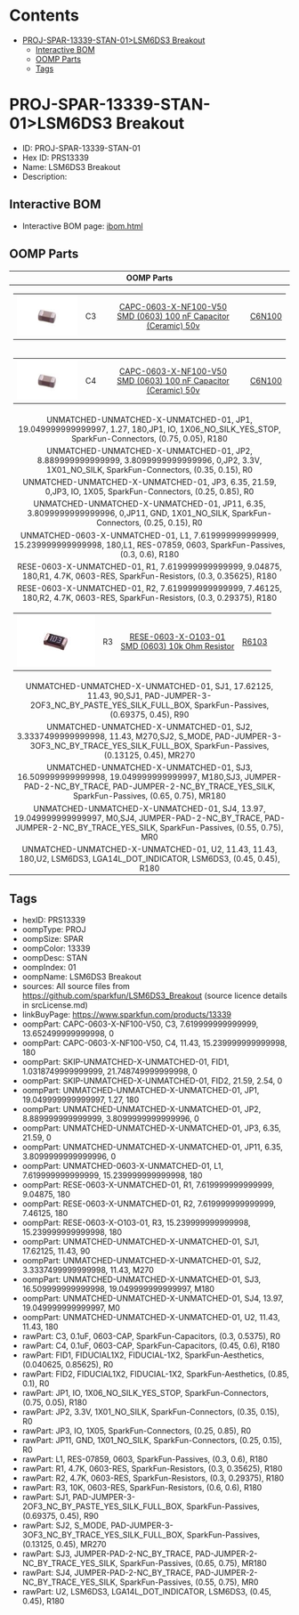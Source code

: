 



Contents
========

* [PROJ-SPAR-13339-STAN-01>LSM6DS3 Breakout](#proj-spar-13339-stan-01lsm6ds3-breakout)
	* [Interactive BOM](#interactive-bom)
	* [OOMP Parts](#oomp-parts)
	* [Tags](#tags)

# PROJ-SPAR-13339-STAN-01>LSM6DS3 Breakout

- ID: PROJ-SPAR-13339-STAN-01
- Hex ID: PRS13339
- Name: LSM6DS3 Breakout
- Description: 

## Interactive BOM

- Interactive BOM page: [ibom.html](kicad/bom/ibom.html)

## OOMP Parts
  

|OOMP Parts|
| :---: |
|<table><tr><td>![CAPC-0603-X-NF100-V50](https://raw.githubusercontent.com/oomlout/oomlout_OOMP_parts/main/CAPC-0603-X-NF100-V50/image_140.jpg)</td><td> C3</td><td>[CAPC-0603-X-NF100-V50<br>SMD (0603) 100 nF Capacitor (Ceramic) 50v](https://github.com/oomlout/oomlout_OOMP_parts/tree/main/CAPC-0603-X-NF100-V50/)</td><td>[C6N100](https://github.com/oomlout/oomlout_OOMP_parts/tree/main/CAPC-0603-X-NF100-V50/)</td></tr></table>|
|<table><tr><td>![CAPC-0603-X-NF100-V50](https://raw.githubusercontent.com/oomlout/oomlout_OOMP_parts/main/CAPC-0603-X-NF100-V50/image_140.jpg)</td><td> C4</td><td>[CAPC-0603-X-NF100-V50<br>SMD (0603) 100 nF Capacitor (Ceramic) 50v](https://github.com/oomlout/oomlout_OOMP_parts/tree/main/CAPC-0603-X-NF100-V50/)</td><td>[C6N100](https://github.com/oomlout/oomlout_OOMP_parts/tree/main/CAPC-0603-X-NF100-V50/)</td></tr></table>|
|UNMATCHED-UNMATCHED-X-UNMATCHED-01, JP1, 19.049999999999997, 1.27, 180,JP1, IO, 1X06_NO_SILK_YES_STOP, SparkFun-Connectors, (0.75, 0.05), R180|
|UNMATCHED-UNMATCHED-X-UNMATCHED-01, JP2, 8.889999999999999, 3.8099999999999996, 0,JP2, 3.3V, 1X01_NO_SILK, SparkFun-Connectors, (0.35, 0.15), R0|
|UNMATCHED-UNMATCHED-X-UNMATCHED-01, JP3, 6.35, 21.59, 0,JP3, IO, 1X05, SparkFun-Connectors, (0.25, 0.85), R0|
|UNMATCHED-UNMATCHED-X-UNMATCHED-01, JP11, 6.35, 3.8099999999999996, 0,JP11, GND, 1X01_NO_SILK, SparkFun-Connectors, (0.25, 0.15), R0|
|UNMATCHED-0603-X-UNMATCHED-01, L1, 7.619999999999999, 15.239999999999998, 180,L1, RES-07859, 0603, SparkFun-Passives, (0.3, 0.6), R180|
|RESE-0603-X-UNMATCHED-01, R1, 7.619999999999999, 9.04875, 180,R1, 4.7K, 0603-RES, SparkFun-Resistors, (0.3, 0.35625), R180|
|RESE-0603-X-UNMATCHED-01, R2, 7.619999999999999, 7.46125, 180,R2, 4.7K, 0603-RES, SparkFun-Resistors, (0.3, 0.29375), R180|
|<table><tr><td>![RESE-0603-X-O103-01](https://raw.githubusercontent.com/oomlout/oomlout_OOMP_parts/main/RESE-0603-X-O103-01/image_140.jpg)</td><td> R3</td><td>[RESE-0603-X-O103-01<br>SMD (0603) 10k Ohm Resistor](https://github.com/oomlout/oomlout_OOMP_parts/tree/main/RESE-0603-X-O103-01/)</td><td>[R6103](https://github.com/oomlout/oomlout_OOMP_parts/tree/main/RESE-0603-X-O103-01/)</td></tr></table>|
|UNMATCHED-UNMATCHED-X-UNMATCHED-01, SJ1, 17.62125, 11.43, 90,SJ1, PAD-JUMPER-3-2OF3_NC_BY_PASTE_YES_SILK_FULL_BOX, SparkFun-Passives, (0.69375, 0.45), R90|
|UNMATCHED-UNMATCHED-X-UNMATCHED-01, SJ2, 3.3337499999999998, 11.43, M270,SJ2, S_MODE, PAD-JUMPER-3-3OF3_NC_BY_TRACE_YES_SILK_FULL_BOX, SparkFun-Passives, (0.13125, 0.45), MR270|
|UNMATCHED-UNMATCHED-X-UNMATCHED-01, SJ3, 16.509999999999998, 19.049999999999997, M180,SJ3, JUMPER-PAD-2-NC_BY_TRACE, PAD-JUMPER-2-NC_BY_TRACE_YES_SILK, SparkFun-Passives, (0.65, 0.75), MR180|
|UNMATCHED-UNMATCHED-X-UNMATCHED-01, SJ4, 13.97, 19.049999999999997, M0,SJ4, JUMPER-PAD-2-NC_BY_TRACE, PAD-JUMPER-2-NC_BY_TRACE_YES_SILK, SparkFun-Passives, (0.55, 0.75), MR0|
|UNMATCHED-UNMATCHED-X-UNMATCHED-01, U2, 11.43, 11.43, 180,U2, LSM6DS3, LGA14L_DOT_INDICATOR, LSM6DS3, (0.45, 0.45), R180|

## Tags

- hexID: PRS13339
- oompType: PROJ
- oompSize: SPAR
- oompColor: 13339
- oompDesc: STAN
- oompIndex: 01
- oompName: LSM6DS3 Breakout
- sources: All source files from https://github.com/sparkfun/LSM6DS3_Breakout (source licence details in srcLicense.md)
- linkBuyPage: https://www.sparkfun.com/products/13339
- oompPart: CAPC-0603-X-NF100-V50, C3, 7.619999999999999, 13.652499999999998, 0
- oompPart: CAPC-0603-X-NF100-V50, C4, 11.43, 15.239999999999998, 180
- oompPart: SKIP-UNMATCHED-X-UNMATCHED-01, FID1, 1.0318749999999999, 21.748749999999998, 0
- oompPart: SKIP-UNMATCHED-X-UNMATCHED-01, FID2, 21.59, 2.54, 0
- oompPart: UNMATCHED-UNMATCHED-X-UNMATCHED-01, JP1, 19.049999999999997, 1.27, 180
- oompPart: UNMATCHED-UNMATCHED-X-UNMATCHED-01, JP2, 8.889999999999999, 3.8099999999999996, 0
- oompPart: UNMATCHED-UNMATCHED-X-UNMATCHED-01, JP3, 6.35, 21.59, 0
- oompPart: UNMATCHED-UNMATCHED-X-UNMATCHED-01, JP11, 6.35, 3.8099999999999996, 0
- oompPart: UNMATCHED-0603-X-UNMATCHED-01, L1, 7.619999999999999, 15.239999999999998, 180
- oompPart: RESE-0603-X-UNMATCHED-01, R1, 7.619999999999999, 9.04875, 180
- oompPart: RESE-0603-X-UNMATCHED-01, R2, 7.619999999999999, 7.46125, 180
- oompPart: RESE-0603-X-O103-01, R3, 15.239999999999998, 15.239999999999998, 180
- oompPart: UNMATCHED-UNMATCHED-X-UNMATCHED-01, SJ1, 17.62125, 11.43, 90
- oompPart: UNMATCHED-UNMATCHED-X-UNMATCHED-01, SJ2, 3.3337499999999998, 11.43, M270
- oompPart: UNMATCHED-UNMATCHED-X-UNMATCHED-01, SJ3, 16.509999999999998, 19.049999999999997, M180
- oompPart: UNMATCHED-UNMATCHED-X-UNMATCHED-01, SJ4, 13.97, 19.049999999999997, M0
- oompPart: UNMATCHED-UNMATCHED-X-UNMATCHED-01, U2, 11.43, 11.43, 180
- rawPart: C3, 0.1uF, 0603-CAP, SparkFun-Capacitors, (0.3, 0.5375), R0
- rawPart: C4, 0.1uF, 0603-CAP, SparkFun-Capacitors, (0.45, 0.6), R180
- rawPart: FID1, FIDUCIAL1X2, FIDUCIAL-1X2, SparkFun-Aesthetics, (0.040625, 0.85625), R0
- rawPart: FID2, FIDUCIAL1X2, FIDUCIAL-1X2, SparkFun-Aesthetics, (0.85, 0.1), R0
- rawPart: JP1, IO, 1X06_NO_SILK_YES_STOP, SparkFun-Connectors, (0.75, 0.05), R180
- rawPart: JP2, 3.3V, 1X01_NO_SILK, SparkFun-Connectors, (0.35, 0.15), R0
- rawPart: JP3, IO, 1X05, SparkFun-Connectors, (0.25, 0.85), R0
- rawPart: JP11, GND, 1X01_NO_SILK, SparkFun-Connectors, (0.25, 0.15), R0
- rawPart: L1, RES-07859, 0603, SparkFun-Passives, (0.3, 0.6), R180
- rawPart: R1, 4.7K, 0603-RES, SparkFun-Resistors, (0.3, 0.35625), R180
- rawPart: R2, 4.7K, 0603-RES, SparkFun-Resistors, (0.3, 0.29375), R180
- rawPart: R3, 10K, 0603-RES, SparkFun-Resistors, (0.6, 0.6), R180
- rawPart: SJ1, PAD-JUMPER-3-2OF3_NC_BY_PASTE_YES_SILK_FULL_BOX, SparkFun-Passives, (0.69375, 0.45), R90
- rawPart: SJ2, S_MODE, PAD-JUMPER-3-3OF3_NC_BY_TRACE_YES_SILK_FULL_BOX, SparkFun-Passives, (0.13125, 0.45), MR270
- rawPart: SJ3, JUMPER-PAD-2-NC_BY_TRACE, PAD-JUMPER-2-NC_BY_TRACE_YES_SILK, SparkFun-Passives, (0.65, 0.75), MR180
- rawPart: SJ4, JUMPER-PAD-2-NC_BY_TRACE, PAD-JUMPER-2-NC_BY_TRACE_YES_SILK, SparkFun-Passives, (0.55, 0.75), MR0
- rawPart: U2, LSM6DS3, LGA14L_DOT_INDICATOR, LSM6DS3, (0.45, 0.45), R180
